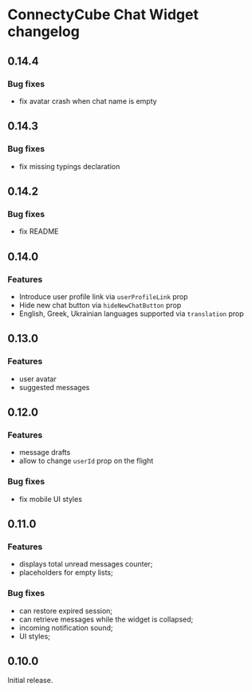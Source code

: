 # ConnectyCube Chat Widget changelog

## 0.14.4

### Bug fixes

- fix avatar crash when chat name is empty
  
## 0.14.3

### Bug fixes

- fix missing typings declaration

## 0.14.2

### Bug fixes

- fix README

## 0.14.0

### Features

- Introduce user profile link via `userProfileLink` prop
- Hide new chat button via `hideNewChatButton` prop
- English, Greek, Ukrainian languages supported via `translation` prop

## 0.13.0

### Features

- user avatar
- suggested messages

## 0.12.0

### Features

- message drafts
- allow to change `userId` prop on the flight

### Bug fixes

- fix mobile UI styles

## 0.11.0

### Features

- displays total unread messages counter;
- placeholders for empty lists;

### Bug fixes

- can restore expired session;
- can retrieve messages while the widget is collapsed;
- incoming notification sound;
- UI styles;

## 0.10.0

Initial release.
